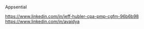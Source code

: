 

Appsential 

https://www.linkedin.com/in/jeff-hubler-cpa-pmp-cgfm-96b6b98
https://www.linkedin.com/in/avaidya